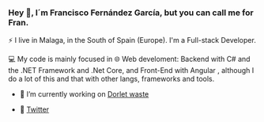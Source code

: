 ### Hey  👋, I´m Francisco Fernández García, but you can call me for Fran.

⚡ I live in Malaga, in the South of Spain (Europe). I'm a Full-stack Developer.

💻 My code is mainly focused in 🌐 Web develoment: Backend with C# and the .NET Framework and .Net Core, and Front-End with Angular , although I do a lot of this and that with other langs, frameworks and tools.

- 🔭 I’m currently working on [Dorlet waste](https://wearemaddi.com/ "Solución de gestión de residuos urbanos")

- 💬 [Twitter](https://twitter.com/franjfgcarmo "Twitter")
